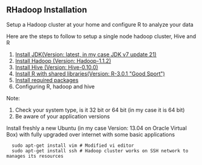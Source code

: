 ## RHadoop Installation

Setup a Hadoop cluster at your home and configure R to analyze your data

Here are the steps to follow to setup a single node hadoop cluster, Hive and R

1.	[Install JDK(Version: latest, in my case JDK v7 update 21)](Install/Javainstall.md)
2.	[Install Hadoop (Version: Hadoop-1.1.2)](Install/Hadoopinstall.md)
3.	[Install Hive (Version: Hive-0.10.0)](Install/Hiveinstall.md)
4.	[Install R with shared libraries(Version: R-3.0.1 "Good Sport")](Install/RInstall.md)
5.	[Install required packages](Install/Rpakinstall.md)
6.	Configuring R, hadoop and hive

Note:

1. Check your system type, is it 32 bit or 64 bit (in my case it is 64 bit)
2. Be aware of your application versions

Install freshly a new Ubuntu (in my case Version: 13.04 on Oracle Virtual Box) with fully upgraded over internet with some basic applications 
```
  sudo apt-get install vim # Modified vi editor
  sudo apt-get install ssh # Hadoop cluster works on SSH network to manages its resources
```
